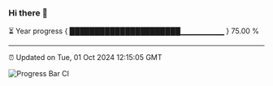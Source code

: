 ### Hi there 👋

⏳ Year progress { ██████████████████████▁▁▁▁▁▁▁▁ } 75.00 %

---

⏰ Updated on Tue, 01 Oct 2024 12:15:05 GMT

![Progress Bar CI](https://github.com/EinsPommes/EinsPommes/blob/main/.github/workflows/main.yml)
